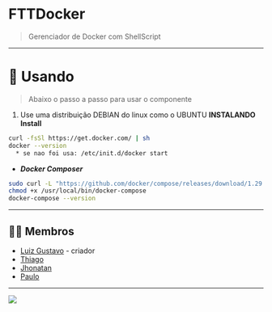 # **FTTDocker**
> Gerenciador de Docker com ShellScript

---

# 🧩 **Usando**
> Abaixo o passo a passo para usar o componente

1. Use uma distribuição DEBIAN do linux como o UBUNTU
**INSTALANDO**
**Install**
``` bash
curl -fsSl https://get.docker.com/ | sh
docker --version  
  * se nao foi usa: /etc/init.d/docker start  
```
* ***Docker Composer***  
``` bash
sudo curl -L "https://github.com/docker/compose/releases/download/1.29.2/docker-compose-$(uname -s)-$(uname -m)" -o /usr/local/bin/docker-compose  
chmod +x /usr/local/bin/docker-compose  
docker-compose --version    
```

---

## 🙋🏻 **Membros**

- [Luiz Gustavo](https://github.com/luizgustavo77) - criador
- [Thiago](https://github.com/thiagofernandes101)
- [Jhonatan](https://github.com/JhonatanMatos)
- [Paulo](https://github.com/paulopatrocinio)

---
<img src="https://miro.medium.com/max/1000/1*E8IgOSkMTpBRs0w0-Zsx2g.gif">
